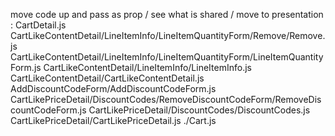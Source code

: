 move code up and pass as prop / see what is shared / move to presentation :
CartDetail.js
CartLikeContentDetail/LineItemInfo/LineItemQuantityForm/Remove/Remove.js
CartLikeContentDetail/LineItemInfo/LineItemQuantityForm/LineItemQuantityForm.js
CartLikeContentDetail/LineItemInfo/LineItemInfo.js
CartLikeContentDetail/CartLikeContentDetail.js
AddDiscountCodeForm/AddDiscountCodeForm.js
CartLikePriceDetail/DiscountCodes/RemoveDiscountCodeForm/RemoveDiscountCodeForm.js
CartLikePriceDetail/DiscountCodes/DiscountCodes.js
CartLikePriceDetail/CartLikePriceDetail.js
./Cart.js
